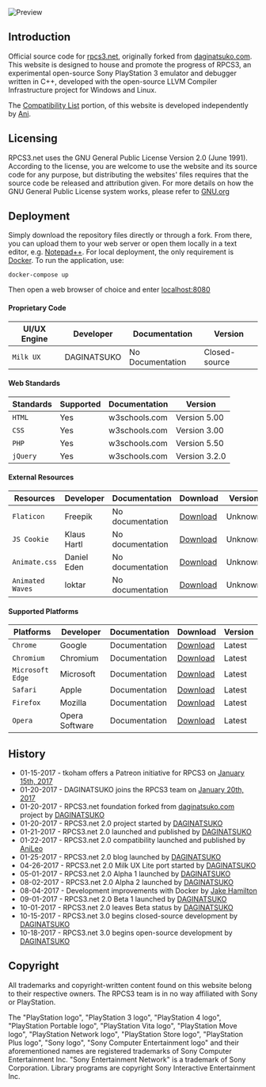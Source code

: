 ![Preview](https://raw.githubusercontent.com/DAGINATSUKO/www-rpcs3/master/public_docs/preview.png)

## Introduction
Official source code for [rpcs3.net](https://rpcs3.net "RPCS3 Homepage"), originally forked from [daginatsuko.com](https://daginatsuko.com "DAGINATSUKO Homepage"). This website is designed to house and promote the progress of RPCS3, an experimental open-source Sony PlayStation 3 emulator and debugger written in C++, developed with the open-source LLVM Compiler Infrastructure project for Windows and Linux.

The [Compatibility List](https://github.com/AniLeo/rpcs3-compatibility "RPCS3 Compatibility List repository") portion, of this website is developed independently by [Ani](https://github.com/AniLeo "AniLeo's GitHub Profile").

## Licensing
RPCS3.net uses the GNU General Public License Version 2.0 (June 1991). According to the license, you are welcome to use the website and its source code for any purpose, but distributing the websites' files requires that the source code be released and attribution given. For more details on how the GNU General Public License system works, please refer to [GNU.org](https://GNU.org)

## Deployment
Simply download the repository files directly or through a fork. From there, you can upload them to your web server or open them locally in a text editor, e.g. [Notepad++](https://notepad-plus-plus.org/). For local deployment, the only requirement is [Docker](http://docker.com/getdocker). To run the application, use:

```shell
docker-compose up
```

Then open a web browser of choice and enter [localhost:8080](http://localhost:8080)

#### Proprietary Code

| UI/UX Engine | Developer | Documentation | Version |
| --- | --- | --- | --- |
| `Milk UX` | DAGINATSUKO | No Documentation | Closed-source | Version 1.00 |

#### Web Standards

| Standards | Supported | Documentation | Version |
| --- | --- | --- | --- |
| `HTML` | Yes | w3schools.com | Version 5.00 |
| `CSS` | Yes | w3schools.com | Version 3.00 |
| `PHP` | Yes | w3schools.com | Version 5.50 |
| `jQuery` | Yes | w3schools.com | Version 3.2.0 |

#### External Resources

| Resources | Developer | Documentation | Download | Version |
| --- | --- | --- | --- | --- |
| `Flaticon` | Freepik | No documentation | [Download](http://www.flaticon.com "Flaticon") | Unknown |
| `JS Cookie` | Klaus Hartl | No documentation | [Download](https://github.com/js-cookie/js-cookie "JS Cookie") | Unknown |
| `Animate.css` | Daniel Eden | No documentation | [Download](https://daneden.github.io/animate.css "Animate.css") | Unknown |
| `Animated Waves` | loktar | No documentation | [Download](https://jsfiddle.net/loktar/M9Brh/ "Animated Waves") | Unknown |

#### Supported Platforms

| Platforms | Developer | Documentation | Download | Version |
| --- | --- | --- | --- | --- |
| `Chrome` | Google | Documentation | [Download](https://www.google.com/chrome/browser/desktop/) | Latest |
| `Chromium` | Chromium | Documentation | [Download](https://www.chromium.org/Home) | Latest |
| `Microsoft Edge` | Microsoft | Documentation | [Download](https://www.microsoft.com/en-us/windows/microsoft-edge) | Latest |
| `Safari` | Apple| Documentation | [Download](https://www.apple.com/safari/) | Latest |
| `Firefox` | Mozilla | Documentation | [Download](https://www.mozilla.org/en-US/firefox/new/) | Latest |
| `Opera` | Opera Software | Documentation | [ Download](http://www.opera.com/) | Latest |

## History
* 01-15-2017 - tkoham offers a Patreon initiative for RPCS3 on [January 15th, 2017](https://github.com/RPCS3/rpcs3/issues/2263)
* 01-20-2017 - DAGINATSUKO joins the RPCS3 team on [January 20th, 2017](https://github.com/RPCS3/rpcs3/issues/2263)
* 01-20-2017 - RPCS3.net foundation forked from [daginatsuko.com](https://daginatsuko.com/ "DAGINATSUKO's official website") project by [DAGINATSUKO](https://github.com/DAGINATSUKO "DAGINATSUKO's GitHub profile")
* 01-20-2017 - RPCS3.net 2.0 project started by [DAGINATSUKO](https://github.com/DAGINATSUKO "DAGINATSUKO's GitHub profile")
* 01-21-2017 - RPCS3.net 2.0 launched and published by [DAGINATSUKO](https://github.com/DAGINATSUKO "DAGINATSUKO's GitHub profile")
* 01-22-2017 - RPCS3.net 2.0 compatibility launched and published by [AniLeo](https://github.com/AniLeo "AniLeo's GitHub profile")
* 01-25-2017 - RPCS3.net 2.0 blog launched by [DAGINATSUKO](https://github.com/DAGINATSUKO "DAGINATSUKO's GitHub profile")
* 04-26-2017 - RPCS3.net 2.0 Milk UX Lite port started by [DAGINATSUKO](https://github.com/DAGINATSUKO "DAGINATSUKO's GitHub profile")
* 05-01-2017 - RPCS3.net 2.0 Alpha 1 launched by [DAGINATSUKO](https://github.com/DAGINATSUKO "DAGINATSUKO's GitHub profile")
* 08-02-2017 - RPCS3.net 2.0 Alpha 2 launched by [DAGINATSUKO](https://github.com/DAGINATSUKO "DAGINATSUKO's GitHub profile")
* 08-04-2017 - Development improvements with Docker by [Jake Hamilton](https://github.com/jakehamilton "Jake Hamilton's GitHub profile")
* 09-01-2017 - RPCS3.net 2.0 Beta 1 launched by [DAGINATSUKO](https://github.com/DAGINATSUKO "DAGINATSUKO's GitHub profile")
* 10-01-2017 - RPCS3.net 2.0 leaves Beta status by [DAGINATSUKO](https://github.com/DAGINATSUKO "DAGINATSUKO's GitHub profile")
* 10-15-2017 - RPCS3.net 3.0 begins closed-source development by [DAGINATSUKO](https://github.com/DAGINATSUKO "DAGINATSUKO's GitHub profile")
* 10-18-2017 - RPCS3.net 3.0 begins open-source development by [DAGINATSUKO](https://github.com/DAGINATSUKO "DAGINATSUKO's GitHub profile")

## Copyright
All trademarks and copyright-written content found on this website belong to their respective owners. The RPCS3 team is in no way affiliated with Sony or PlayStation. 

The "PlayStation logo", "PlayStation 3 logo", "PlayStation 4 logo", "PlayStation Portable logo", "PlayStation Vita logo", "PlayStation Move logo", "PlayStation Network logo", "PlayStation Store logo", "PlayStation Plus logo", "Sony logo", "Sony Computer Entertainment logo" and their aforementioned names are registered trademarks of Sony Computer Entertainment Inc. "Sony Entertainment Network" is a trademark of Sony Corporation. Library programs are copyright Sony Interactive Entertainment Inc.
